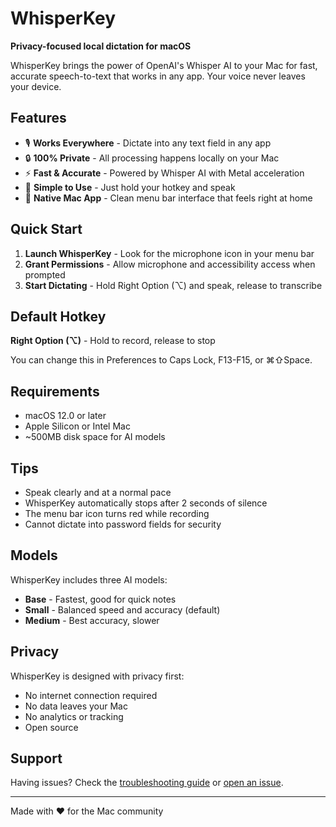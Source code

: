 # WhisperKey

**Privacy-focused local dictation for macOS**

WhisperKey brings the power of OpenAI's Whisper AI to your Mac for fast, accurate speech-to-text that works in any app. Your voice never leaves your device.

## Features

- 🎙️ **Works Everywhere** - Dictate into any text field in any app
- 🔒 **100% Private** - All processing happens locally on your Mac
- ⚡ **Fast & Accurate** - Powered by Whisper AI with Metal acceleration
- 🎯 **Simple to Use** - Just hold your hotkey and speak
- 🎨 **Native Mac App** - Clean menu bar interface that feels right at home

## Quick Start

1. **Launch WhisperKey** - Look for the microphone icon in your menu bar
2. **Grant Permissions** - Allow microphone and accessibility access when prompted
3. **Start Dictating** - Hold Right Option (⌥) and speak, release to transcribe

## Default Hotkey

**Right Option (⌥)** - Hold to record, release to stop

You can change this in Preferences to Caps Lock, F13-F15, or ⌘⇧Space.

## Requirements

- macOS 12.0 or later
- Apple Silicon or Intel Mac
- ~500MB disk space for AI models

## Tips

- Speak clearly and at a normal pace
- WhisperKey automatically stops after 2 seconds of silence
- The menu bar icon turns red while recording
- Cannot dictate into password fields for security

## Models

WhisperKey includes three AI models:
- **Base** - Fastest, good for quick notes
- **Small** - Balanced speed and accuracy (default)
- **Medium** - Best accuracy, slower

## Privacy

WhisperKey is designed with privacy first:
- No internet connection required
- No data leaves your Mac
- No analytics or tracking
- Open source

## Support

Having issues? Check the [troubleshooting guide](docs/troubleshooting) or [open an issue](https://github.com/BSPLAZA/WhisperKey/issues).

---

Made with ❤️ for the Mac community